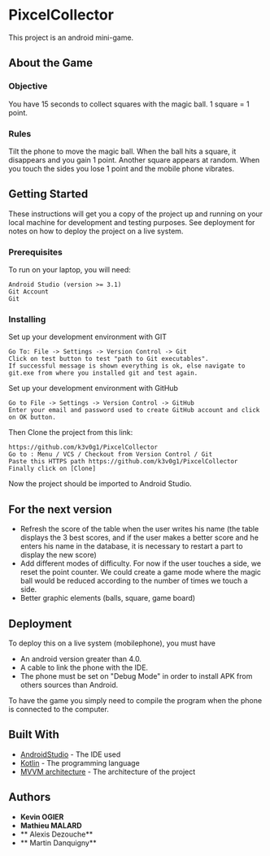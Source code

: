 # PixcelCollector

This project is an android mini-game.

## About the Game


### Objective
You have 15 seconds to collect squares with the magic ball.
1 square = 1 point.

### Rules 
Tilt the phone to move the magic ball. 
When the ball hits a square, it disappears and you gain 1 point. Another square appears at random. 
When you touch the sides you lose 1 point and the mobile phone vibrates.


## Getting Started

These instructions will get you a copy of the project up and running on your local machine for development and testing purposes. See deployment for notes on how to deploy the project on a live system.

### Prerequisites

To run on your laptop, you will need:

```
Android Studio (version >= 3.1)
Git Account
Git
```

### Installing


Set up your development environment with GIT
```
Go To: File -> Settings -> Version Control -> Git
Click on test button to test "path to Git executables". 
If successful message is shown everything is ok, else navigate to git.exe from where you installed git and test again. 
```
Set up your development environment with GitHub 
```
Go to File -> Settings -> Version Control -> GitHub
Enter your email and password used to create GitHub account and click on OK button.
```
Then Clone the project from this link:
```
https://github.com/k3v0g1/PixcelCollector
Go to : Menu / VCS / Checkout from Version Control / Git
Paste this HTTPS path https://github.com/k3v0g1/PixcelCollector
Finally click on [Clone]
```
Now the project should be imported to Android Studio.

## For the next version

- Refresh the score of the table when the user writes his name (the table displays the 3 best scores, and if the user makes a better score and he enters his name in the database, it is necessary to restart a part to display the new score)
- Add different modes of difficulty. For now if the user touches a side, we reset the point counter. We could create a game mode where the magic ball would be reduced according to the number of times we touch a side.
- Better graphic elements (balls, square, game board)


## Deployment

To deploy this on a live system (mobilephone), you must have 
* An android version greater than 4.0.
* A cable to link the phone with the IDE.
* The phone must be set on "Debug Mode" in order to install APK from others sources than Android.

To have the game you simply need to compile the program when the phone is connected to the computer.


## Built With

* [AndroidStudio](https://developer.android.com/studio/index.html) - The IDE used
* [Kotlin](https://kotlinlang.org/docs/tutorials/kotlin-android.html) - The programming language
* [MVVM architecture](https://en.wikipedia.org/wiki/Model%E2%80%93view%E2%80%93viewmodel) - The architecture of the project


## Authors

* **Kevin OGIER**
* **Mathieu MALARD**
* ** Alexis Dezouche**
* ** Martin Danquigny**
